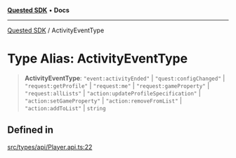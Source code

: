 [**Quested SDK**](../README.md) • **Docs**

***

[Quested SDK](../README.md) / ActivityEventType

# Type Alias: ActivityEventType

> **ActivityEventType**: `"event:activityEnded"` \| `"quest:configChanged"` \| `"request:getProfile"` \| `"request:me"` \| `"request:gameProperty"` \| `"request:allLists"` \| `"action:updateProfileSpecification"` \| `"action:setGameProperty"` \| `"action:removeFromList"` \| `"action:addToList"` \| `string`

## Defined in

[src/types/api/Player.api.ts:22](https://github.com/Quested-io/QuestedSDK/blob/3550914a1d85ffda34c55ad93945a570eb0505ba/src/types/api/Player.api.ts#L22)
